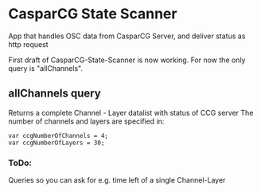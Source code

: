 # CasparCG State Scanner
App that handles OSC data from CasparCG Server, and deliver status as http request

First draft of CasparCG-State-Scanner is now working. For now the only query is "allChannels".

## allChannels query
Returns a complete Channel - Layer datalist with status of CCG server
The number of channels and layers are specified in: 
```
var ccgNumberOfChannels = 4;
var ccgNumberOfLayers = 30;
``` 

### ToDo:
Queries so you can ask for e.g. time left of a single Channel-Layer
